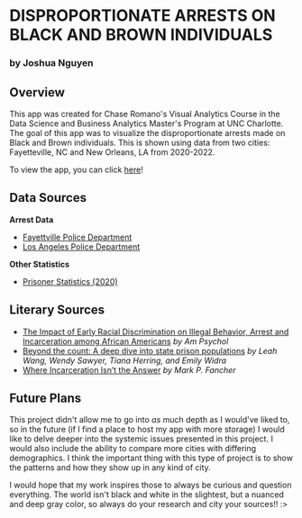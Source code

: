 # DISPROPORTIONATE ARRESTS ON BLACK AND BROWN INDIVIDUALS

### by Joshua Nguyen

## Overview

This app was created for Chase Romano's Visual Analytics Course in the Data Science and Business Analytics Master's Program at UNC Charlotte. The goal of this app was to visualize the disproportionate arrests made on Black and Brown individuals. This is shown using data from two cities: Fayetteville, NC and New Orleans, LA from 2020-2022.

To view the app, you can click [here]((https://da-2020-2022.streamlit.app/))!

## Data Sources

**Arrest Data**

- [Fayettville Police Department](https://data.fayettevillenc.gov/datasets/faync::arrests/about)
- [Los Angeles Police Department](https://data.lacity.org/Public-Safety/Arrest-Data-from-2020-to-Present/amvf-fr72/about_data)

**Other Statistics**

- [Prisoner Statistics (2020)](https://bjs.ojp.gov/library/publications/prisoners-2020-statistical-tables)


## Literary Sources

- [The Impact of Early Racial Discrimination on Illegal Behavior, Arrest and Incarceration among African Americans](https://www.ncbi.nlm.nih.gov/pmc/articles/PMC7162705/) *by Am Psychol*
- [Beyond the count: A deep dive into state prison populations](https://www.prisonpolicy.org/reports/beyondthecount.html#demographics) *by Leah Wang, Wendy Sawyer, Tiana Herring, and Emily Widra*
- [Where Incarceration Isn’t the Answer](https://www.yesmagazine.org/issue/what-the-rest-of-the-world-knows/2020/11/03/where-incarceration-isnt-the-answer) *by Mark P. Fancher*


## Future Plans
This project didn't allow me to go into *as* much depth as I would've liked to, so in the future (if I find a place to host my app with more storage) I would like to delve deeper into the systemic issues presented in this project. I would also include the ability to compare more cities with differing demographics. I think the important thing with this type of project is to show the patterns and how they show up in any kind of city.

I would hope that my work inspires those to always be curious and question everything. The world isn't black and white in the slightest, but a nuanced and deep gray color, so always do your research and city your sources!! :>

